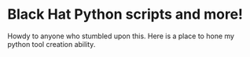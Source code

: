 # Black Hat Python scripts and more!
Howdy to anyone who stumbled upon this. Here is a place to hone my python tool creation ability. 
